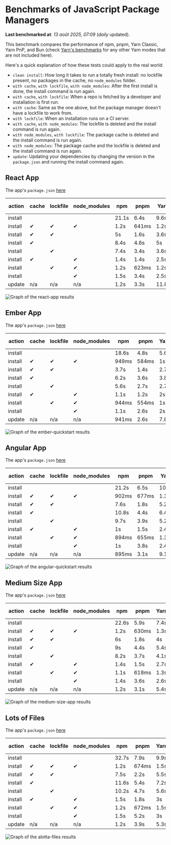 # Benchmarks of JavaScript Package Managers

**Last benchmarked at**: _13 août 2025, 07:09_ (_daily_ updated).

This benchmark compares the performance of npm, pnpm, Yarn Classic, Yarn PnP, and Bun (check [Yarn's benchmarks](https://yarnpkg.com/benchmarks) for any other Yarn modes that are not included here).

Here's a quick explanation of how these tests could apply to the real world:

- `clean install`: How long it takes to run a totally fresh install: no lockfile present, no packages in the cache, no `node_modules` folder.
- `with cache`, `with lockfile`, `with node_modules`: After the first install is done, the install command is run again.
- `with cache`, `with lockfile`: When a repo is fetched by a developer and installation is first run.
- `with cache`: Same as the one above, but the package manager doesn't have a lockfile to work from.
- `with lockfile`: When an installation runs on a CI server.
- `with cache`, `with node_modules`: The lockfile is deleted and the install command is run again.
- `with node_modules`, `with lockfile`: The package cache is deleted and the install command is run again.
- `with node_modules`: The package cache and the lockfile is deleted and the install command is run again.
- `update`: Updating your dependencies by changing the version in the `package.json` and running the install command again.

## React App

The app's `package.json` [here](./fixtures/react-app/package.json)

| action  | cache | lockfile | node_modules| npm | pnpm | Yarn | Yarn PnP | Bun |
| ---     | ---   | ---      | ---         | --- | ---  | ---  | ---      | --- |
| install |       |          |             | 21.1s | 6.4s | 9.6s | 2.6s | 1.4s |
| install | ✔     | ✔        | ✔           | 1.2s | 641ms | 1.2s | n/a | 34ms |
| install | ✔     | ✔        |             | 5s | 1.6s | 3.6s | 982ms | 445ms |
| install | ✔     |          |             | 8.4s | 4.6s | 5s | 2.2s | 434ms |
| install |       | ✔        |             | 7.4s | 3.4s | 3.6s | 973ms | 434ms |
| install | ✔     |          | ✔           | 1.4s | 1.4s | 2.5s | n/a | 34ms |
| install |       | ✔        | ✔           | 1.2s | 623ms | 1.2s | n/a | 31ms |
| install |       |          | ✔           | 1.5s | 3.4s | 2.5s | n/a | 31ms |
| update  | n/a | n/a | n/a | 1.2s | 3.3s | 11.8s | 3s | 35ms |

<img alt="Graph of the react-app results" src="results/img/react-app.svg" />

## Ember App

The app's `package.json` [here](./fixtures/ember-quickstart/package.json)

| action  | cache | lockfile | node_modules| npm | pnpm | Yarn | Yarn PnP | Bun |
| ---     | ---   | ---      | ---         | --- | ---  | ---  | ---      | --- |
| install |       |          |             | 18.6s | 4.8s | 5.6s | 2.2s | 1.3s |
| install | ✔     | ✔        | ✔           | 949ms | 584ms | 1s | n/a | 27ms |
| install | ✔     | ✔        |             | 3.7s | 1.4s | 2.7s | 862ms | 345ms |
| install | ✔     |          |             | 6.2s | 3.6s | 3.8s | 1.9s | 353ms |
| install |       | ✔        |             | 5.6s | 2.7s | 2.7s | 867ms | 333ms |
| install | ✔     |          | ✔           | 1.1s | 1.2s | 2s | n/a | 28ms |
| install |       | ✔        | ✔           | 944ms | 554ms | 1s | n/a | 24ms |
| install |       |          | ✔           | 1.1s | 2.6s | 2s | n/a | 24ms |
| update  | n/a | n/a | n/a | 941ms | 2.6s | 7.8s | 2.7s | 26ms |

<img alt="Graph of the ember-quickstart results" src="results/img/ember-quickstart.svg" />

## Angular App

The app's `package.json` [here](./fixtures/angular-quickstart/package.json)

| action  | cache | lockfile | node_modules| npm | pnpm | Yarn | Yarn PnP | Bun |
| ---     | ---   | ---      | ---         | --- | ---  | ---  | ---      | --- |
| install |       |          |             | 21.2s | 6.5s | 10.7s | 2.7s | 1.7s |
| install | ✔     | ✔        | ✔           | 902ms | 677ms | 1.3s | n/a | 29ms |
| install | ✔     | ✔        |             | 7.6s | 1.8s | 5.2s | 1.2s | 875ms |
| install | ✔     |          |             | 10.8s | 4.4s | 6.4s | 2.3s | 823ms |
| install |       | ✔        |             | 9.7s | 3.9s | 5.2s | 1.2s | 812ms |
| install | ✔     |          | ✔           | 1s | 1.5s | 2.4s | n/a | 28ms |
| install |       | ✔        | ✔           | 894ms | 655ms | 1.3s | n/a | 25ms |
| install |       |          | ✔           | 1s | 3.8s | 2.4s | n/a | 26ms |
| update  | n/a | n/a | n/a | 895ms | 3.1s | 9.1s | 2.5s | 33ms |

<img alt="Graph of the angular-quickstart results" src="results/img/angular-quickstart.svg" />

## Medium Size App

The app's `package.json` [here](./fixtures/medium-size-app/package.json)

| action  | cache | lockfile | node_modules| npm | pnpm | Yarn | Yarn PnP | Bun |
| ---     | ---   | ---      | ---         | --- | ---  | ---  | ---      | --- |
| install |       |          |             | 22.6s | 5.9s | 7.4s | 2.8s | 1.5s |
| install | ✔     | ✔        | ✔           | 1.2s | 630ms | 1.3s | n/a | 32ms |
| install | ✔     | ✔        |             | 6s | 1.8s | 4s | 1.1s | 470ms |
| install | ✔     |          |             | 9s | 4.4s | 5.4s | 2.4s | 466ms |
| install |       | ✔        |             | 8.2s | 3.7s | 4.1s | 1.1s | 464ms |
| install | ✔     |          | ✔           | 1.4s | 1.5s | 2.7s | n/a | 31ms |
| install |       | ✔        | ✔           | 1.1s | 618ms | 1.3s | n/a | 28ms |
| install |       |          | ✔           | 1.4s | 3.6s | 2.6s | n/a | 28ms |
| update  | n/a | n/a | n/a | 1.2s | 3.1s | 5.4s | 2.3s | 38ms |

<img alt="Graph of the medium-size-app results" src="results/img/medium-size-app.svg" />

## Lots of Files

The app's `package.json` [here](./fixtures/alotta-files/package.json)

| action  | cache | lockfile | node_modules| npm | pnpm | Yarn | Yarn PnP | Bun |
| ---     | ---   | ---      | ---         | --- | ---  | ---  | ---      | --- |
| install |       |          |             | 32.7s | 7.9s | 9.9s | 3.3s | 1.7s |
| install | ✔     | ✔        | ✔           | 1.2s | 674ms | 1.5s | n/a | 41ms |
| install | ✔     | ✔        |             | 7.5s | 2.2s | 5.5s | 1.3s | 708ms |
| install | ✔     |          |             | 11.6s | 5.4s | 7.2s | 2.8s | 699ms |
| install |       | ✔        |             | 10.2s | 4.7s | 5.6s | 1.3s | 703ms |
| install | ✔     |          | ✔           | 1.5s | 1.8s | 3s | n/a | 38ms |
| install |       | ✔        | ✔           | 1.2s | 672ms | 1.5s | n/a | 35ms |
| install |       |          | ✔           | 1.5s | 5.2s | 3s | n/a | 35ms |
| update  | n/a | n/a | n/a | 1.2s | 3.9s | 5.3s | 2.8s | 91ms |

<img alt="Graph of the alotta-files results" src="results/img/alotta-files.svg" />